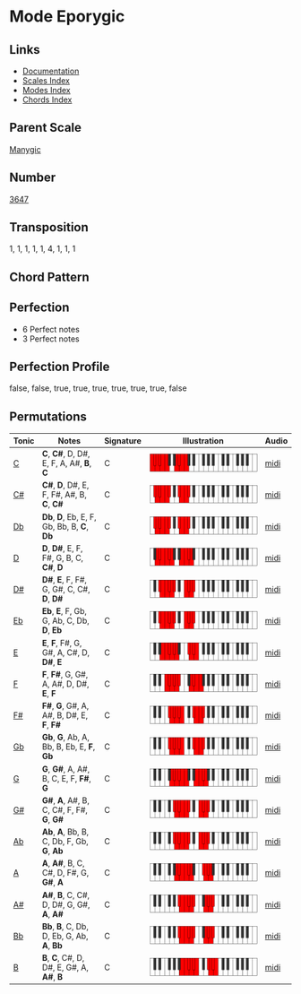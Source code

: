 # Mode Eporygic

## Links

- [Documentation](README.md)
- [Scales Index](Scales.md)
- [Modes Index](Modes.md)
- [Chords Index](Chords.md)

## Parent Scale

[Manygic](ScaleManygic.md)

## Number

[3647](https://ianring.com/musictheory/scales/3647)

## Transposition

1, 1, 1, 1, 1, 4, 1, 1, 1

## Chord Pattern



## Perfection

- 6 Perfect notes
- 3 Perfect notes

## Perfection Profile

false, false, true, true, true, true, true, true, false

## Permutations

| Tonic | Notes | Signature | Illustration | Audio |
|-------|-------|-----------|--------------|-------|
| [C](ModeCNaturalEporygic.md) | **C**, **C#**, D, D#, E, F, A, A#, **B**, **C** | C | ![CNaturalEporygic](ModeCNaturalEporygic.png) | [midi](https://github.com/edipermadi/music/blob/main/docs/ModeCNaturalEporygic.mid?raw=true) |
| [C#](ModeCSharpEporygic.md) | **C#**, **D**, D#, E, F, F#, A#, B, **C**, **C#** | C | ![CSharpEporygic](ModeCSharpEporygic.png) | [midi](https://github.com/edipermadi/music/blob/main/docs/ModeCSharpEporygic.mid?raw=true) |
| [Db](ModeDFlatEporygic.md) | **Db**, **D**, Eb, E, F, Gb, Bb, B, **C**, **Db** | C | ![DFlatEporygic](ModeDFlatEporygic.png) | [midi](https://github.com/edipermadi/music/blob/main/docs/ModeDFlatEporygic.mid?raw=true) |
| [D](ModeDNaturalEporygic.md) | **D**, **D#**, E, F, F#, G, B, C, **C#**, **D** | C | ![DNaturalEporygic](ModeDNaturalEporygic.png) | [midi](https://github.com/edipermadi/music/blob/main/docs/ModeDNaturalEporygic.mid?raw=true) |
| [D#](ModeDSharpEporygic.md) | **D#**, **E**, F, F#, G, G#, C, C#, **D**, **D#** | C | ![DSharpEporygic](ModeDSharpEporygic.png) | [midi](https://github.com/edipermadi/music/blob/main/docs/ModeDSharpEporygic.mid?raw=true) |
| [Eb](ModeEFlatEporygic.md) | **Eb**, **E**, F, Gb, G, Ab, C, Db, **D**, **Eb** | C | ![EFlatEporygic](ModeEFlatEporygic.png) | [midi](https://github.com/edipermadi/music/blob/main/docs/ModeEFlatEporygic.mid?raw=true) |
| [E](ModeENaturalEporygic.md) | **E**, **F**, F#, G, G#, A, C#, D, **D#**, **E** | C | ![ENaturalEporygic](ModeENaturalEporygic.png) | [midi](https://github.com/edipermadi/music/blob/main/docs/ModeENaturalEporygic.mid?raw=true) |
| [F](ModeFNaturalEporygic.md) | **F**, **F#**, G, G#, A, A#, D, D#, **E**, **F** | C | ![FNaturalEporygic](ModeFNaturalEporygic.png) | [midi](https://github.com/edipermadi/music/blob/main/docs/ModeFNaturalEporygic.mid?raw=true) |
| [F#](ModeFSharpEporygic.md) | **F#**, **G**, G#, A, A#, B, D#, E, **F**, **F#** | C | ![FSharpEporygic](ModeFSharpEporygic.png) | [midi](https://github.com/edipermadi/music/blob/main/docs/ModeFSharpEporygic.mid?raw=true) |
| [Gb](ModeGFlatEporygic.md) | **Gb**, **G**, Ab, A, Bb, B, Eb, E, **F**, **Gb** | C | ![GFlatEporygic](ModeGFlatEporygic.png) | [midi](https://github.com/edipermadi/music/blob/main/docs/ModeGFlatEporygic.mid?raw=true) |
| [G](ModeGNaturalEporygic.md) | **G**, **G#**, A, A#, B, C, E, F, **F#**, **G** | C | ![GNaturalEporygic](ModeGNaturalEporygic.png) | [midi](https://github.com/edipermadi/music/blob/main/docs/ModeGNaturalEporygic.mid?raw=true) |
| [G#](ModeGSharpEporygic.md) | **G#**, **A**, A#, B, C, C#, F, F#, **G**, **G#** | C | ![GSharpEporygic](ModeGSharpEporygic.png) | [midi](https://github.com/edipermadi/music/blob/main/docs/ModeGSharpEporygic.mid?raw=true) |
| [Ab](ModeAFlatEporygic.md) | **Ab**, **A**, Bb, B, C, Db, F, Gb, **G**, **Ab** | C | ![AFlatEporygic](ModeAFlatEporygic.png) | [midi](https://github.com/edipermadi/music/blob/main/docs/ModeAFlatEporygic.mid?raw=true) |
| [A](ModeANaturalEporygic.md) | **A**, **A#**, B, C, C#, D, F#, G, **G#**, **A** | C | ![ANaturalEporygic](ModeANaturalEporygic.png) | [midi](https://github.com/edipermadi/music/blob/main/docs/ModeANaturalEporygic.mid?raw=true) |
| [A#](ModeASharpEporygic.md) | **A#**, **B**, C, C#, D, D#, G, G#, **A**, **A#** | C | ![ASharpEporygic](ModeASharpEporygic.png) | [midi](https://github.com/edipermadi/music/blob/main/docs/ModeASharpEporygic.mid?raw=true) |
| [Bb](ModeBFlatEporygic.md) | **Bb**, **B**, C, Db, D, Eb, G, Ab, **A**, **Bb** | C | ![BFlatEporygic](ModeBFlatEporygic.png) | [midi](https://github.com/edipermadi/music/blob/main/docs/ModeBFlatEporygic.mid?raw=true) |
| [B](ModeBNaturalEporygic.md) | **B**, **C**, C#, D, D#, E, G#, A, **A#**, **B** | C | ![BNaturalEporygic](ModeBNaturalEporygic.png) | [midi](https://github.com/edipermadi/music/blob/main/docs/ModeBNaturalEporygic.mid?raw=true) |
